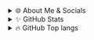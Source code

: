 <details>
  <summary>🌐 About Me & Socials</summary>
# 👋 Hi there I am Tom AKA JoKeR

- 🔭 I'm currently working: [Mythbot Radio](https://www.mythbot.org)
- 🌱 I’m currently learning: Python
- 📫 Come join my [Discord Server](https://discord.gg/Q6ZSW63Fpw) to have a talk :)
- ⚡ Fun fact: I play games and watch anime :)
- 🌐 Check out my website at [Mythbot Radio](https://www.mythbot.org)

# 🚧 Projects

- [Mythbot Radio](https://www.mythbot.org)
- [Equalizer Roleplay](https://www.egcforums.com)
- [Discord Bot-Lists](http://dblists.ml)

# 😄 Friends

- I have non!

# 📙 Social Media

- GitHub: [@JoKeRxTD](https://github.com/JoKeRxTD)
- Discord: [Discord](https://discord.com/users/116730818822537225)
- Twitter: [@JoKeRxHD](https://twitter.com/JoKeRxHD)
- Twitch: [@JoKeeRxHD](https://www.twitch.tv/jokeerxhd)
- Spotify: [JoKeR](https://open.spotify.com/playlist/37i9dQZEVXcMUX15eu0oiv?si=34d7f562eb424e36)

</details>

<details>
  <summary>✨ GitHub Stats</summary>

  [![Status](https://github-readme-stats.vercel.app/api?username=JoKeRxTD&show_icons=true&hide_border=true&theme=tokyonight)](https://github.com/JoKeRxTD)

</details>

<details>
  <summary>🔥 GitHub Top langs </summary>

  [![Top Langs](https://github-readme-stats.vercel.app/api/top-langs/?username=JoKeRxTD&layout=compact&theme=tokyonight)](https://github.com/JoKeRxTD)

</details>
